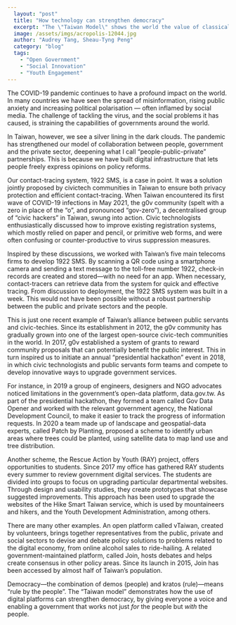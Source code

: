 ```yaml
---
  layout: "post"
  title: "How technology can strengthen democracy"
  excerpt: "The \"Taiwan Model\" shows the world the value of classical democracy in the digital age."
  image: /assets/imgs/acropolis-12044.jpg
  author: "Audrey Tang, Sheau-Tyng Peng"
  category: "blog"
  tags: 
    - "Open Government"
    - "Social Innovation"
    - "Youth Engagement"
---
```


The COVID-19 pandemic continues to have a profound impact on the world. In many countries we have seen the spread of misinformation, rising public anxiety and increasing political polarisation — often inflamed by social media. The challenge of tackling the virus, and the social problems it has caused, is straining the capabilities of governments around the world.

In Taiwan, however, we see a silver lining in the dark clouds. The pandemic has strengthened our model of collaboration between people, government and the private sector, deepening what I call “people-public-private” partnerships. This is because we have built digital infrastructure that lets people freely express opinions on policy reforms.

Our contact-tracing system, 1922 SMS, is a case in point. It was a solution jointly proposed by civictech communities in Taiwan to ensure both privacy protection and efficient contact-tracing. When Taiwan encountered its first wave of COVID-19 infections in May 2021, the g0v community (spelt with a zero in place of the “o”, and pronounced “gov-zero”), a decentralised group of “civic hackers” in Taiwan, swung into action. Civic technologists enthusiastically discussed how to improve existing registration systems, which mostly relied on paper and pencil, or primitive web forms, and were often confusing or counter-productive to virus suppression measures.

Inspired by these discussions, we worked with Taiwan’s five main telecoms firms to develop 1922 SMS. By scanning a QR code using a smartphone camera and sending a text message to the toll-free number 1922, check-in records are created and stored—with no need for an app. When necessary, contact-tracers can retrieve data from the system for quick and effective tracing. From discussion to deployment, the 1922 SMS system was built in a week. This would not have been possible without a robust partnership between the public and private sectors and the people.

This is just one recent example of Taiwan’s alliance between public servants and civic-techies. Since its establishment in 2012, the g0v community has gradually grown into one of the largest open-source civic-tech communities in the world. In 2017, g0v established a system of grants to reward community proposals that can potentially benefit the public interest. This in turn inspired us to initiate an annual “presidential hackathon” event in 2018, in which civic technologists and public servants form teams and compete to develop innovative ways to upgrade government services.

For instance, in 2019 a group of engineers, designers and NGO advocates noticed limitations in the government’s open-data platform, data.gov.tw. As part of the presidential hackathon, they formed a team called Gov Data Opener and worked with the relevant government agency, the National Development Council, to make it easier to track the progress of information requests. In 2020 a team made up of landscape and geospatial-data experts, called Patch by Planting, proposed a scheme to identify urban areas where trees could be planted, using satellite data to map land use and tree distribution.

Another scheme, the Rescue Action by Youth (RAY) project, offers opportunities to students. Since 2017 my office has gathered RAY students every summer to review government digital services. The students are divided into groups to focus on upgrading particular departmental websites. Through design and usability studies, they create prototypes that showcase suggested improvements. This approach has been used to upgrade the websites of the Hike Smart Taiwan service, which is used by mountaineers and hikers, and the Youth Development Administration, among others.

There are many other examples. An open platform called vTaiwan, created by volunteers, brings together representatives from the public, private and social sectors to devise and debate policy solutions to problems related to the digital
economy, from online alcohol sales to ride-hailing. A related government-maintained platform, called Join, hosts debates and helps create consensus in other policy areas. Since its launch in 2015, Join has been accessed by almost half of Taiwan’s population.

Democracy—the combination of demos (people) and kratos (rule)—means “rule by the people”.  The “Taiwan model” demonstrates how the use of digital platforms can strengthen democracy, by giving everyone a voice and enabling a government that works not just _for_ the people but _with_ the people.
